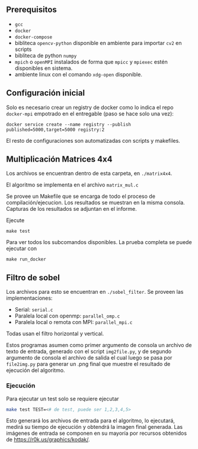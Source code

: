 ## Prerequisitos

- `gcc`
- `docker`
- `docker-compose`
-  bibliteca `opencv-python` disponible en ambiente para importar `cv2` en scripts
-  bibliteca de python `numpy` 
- `mpich` o `openMPI` instalados de forma que `mpicc` y `mpiexec` estén disponibles en sistema.
- ambiente linux con el comando `xdg-open` disponible. 

## Configuración inicial

Solo es necesario crear un registry de docker como lo indica el repo `docker-mpi`
empotrado en el entregable (paso se hace solo una vez):

```Shell 
docker service create --name registry --publish published=5000,target=5000 registry:2
```

El resto de configuraciones son automatizadas con scripts y makefiles.

## Multiplicación Matrices 4x4

Los archivos se encuentran dentro de esta carpeta, en 
`./matrix4x4`.

El algoritmo se implementa en el archivo `matrix_mul.c`

Se provee un Makefile que se encarga de todo el proceso de compilación/ejecucion. 
Los resultados se muestran en la misma consola. Capturas de los resultados se 
adjuntan en el informe. 

Ejecute

```Shell
make test
```

Para ver todos los subcomandos disponibles. La prueba completa se puede ejecutar con

```Shell
make run_docker
```

## Filtro de sobel

Los archivos para esto se encuentran en `./sobel_filter`. Se proveen las implementaciones:

- Serial: `serial.c`
- Paralela local con openmp: `parallel_omp.c`
- Paralela local o remota con MPI: `parallel_mpi.c`

Todas usan el filtro horizontal y vertical.

Estos programas asumen como primer argumento de consola un archivo de texto de entrada, generado con el script `img2file.py`, y de segundo argumento de consola el archivo de salida el cual luego se pasa por `file2img.py` para generar un .png final que muestre el resultado de ejecución del algoritmo. 

### Ejecución

Para ejecutar un test solo se requiere ejecutar 

```Bash
make test TEST=<# de test, puede ser 1,2,3,4,5>
```

Esto generará los archivos de entrada para el algoritmo, lo ejecutará, medirá
su tiempo de ejecución y obtendrá la imagen final generada. Las imágenes de 
entrada se componen en su mayoría por recursos obtenidos de 
<https://r0k.us/graphics/kodak/>.
